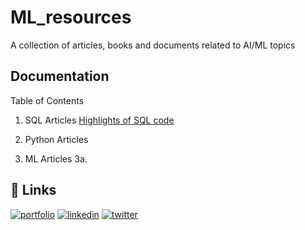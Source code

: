 # ML_resources
A collection of articles, books and documents related to AI/ML topics

## Documentation

Table of Contents

1. SQL Articles
[Highlights of SQL code](https://www.ntchosting.com/encyclopedia/databases/structured-query-language/)

2. Python Articles

3. ML Articles
    3a.

## 🔗 Links
[![portfolio](https://img.shields.io/badge/my_portfolio-000?style=for-the-badge&logo=ko-fi&logoColor=white)](https://https://github.com/Arghatak/)
[![linkedin](https://img.shields.io/badge/linkedin-0A66C2?style=for-the-badge&logo=linkedin&logoColor=white)](https://www.linkedin.com/aditiroyghatak)
[![twitter](https://img.shields.io/badge/twitter-1DA1F2?style=for-the-badge&logo=twitter&logoColor=white)](https://twitter.com/aditiroyg_ds)

